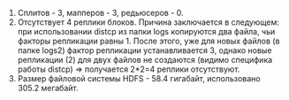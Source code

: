 1. Сплитов - 3, мапперов - 3, редьюсеров - 0.
2. Отсутствует 4 реплики блоков. Причина заключается в следующем: при использовании distcp из папки logs копируются два файла, чьи факторы репликации равны 1. После этого, уже для новых файлов (в папке logs2) фактор репликации устанавливается 3, однако новые репликации (2) для двух файлов не создаются (видимо специфика работы distcp) => получается 2*2=4 реплики отсутствуют.
3. Размер файловой системы HDFS - 58.4 гигабайт, использовано 305.2 мегабайт.
